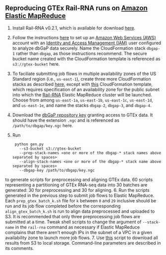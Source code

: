 ## Reproducing GTEx Rail-RNA runs on [Amazon Elastic MapReduce](https://aws.amazon.com/elasticmapreduce/)

1. Install Rail-RNA v0.2.1, which is available for download [here](https://github.com/nellore/rail/raw/master/releases/install_rail-rna-0.2.1).
2. Follow the instructions [here](http://docs.rail.bio/dbgap/) to set up an [Amazon Web Services (AWS)](https://aws.amazon.com/) account with an [Identity and Access Management (IAM)](https://aws.amazon.com/iam/) user configured to analyze dbGaP data securely. Name the  CloudFormation stack `dbgap-1` rather than `dbgap`, as those instructions recommend.  The secure bucket name created with the CloudFormation template is referenced as `s3://gtex-bucket` here.
3. To faciliate submitting job flows in multiple availability zones of the US Standard region (i.e., `us-east-1`), create three more CloudFormation stacks as described [here](http://docs.rail.bio/dbgap/#create-a-secure-cloudformation-stack-administrator), except with [this](https://raw.githubusercontent.com/nellore/rail/master/src/cloudformation/dbgap_minus_cloudtrail.template) CloudFormation template, which requires specification of an availability zone for the public subnet into which the [Rail-RNA](http://rail.bio) Elastic MapReduce cluster will be launched. Choose from among `us-east-1a`, `us-east-1b`, `us-east-1c`, `us-east-1d`, and `us-east-1e`, and name the stacks `dbgap-2`, `dbgap-3`, and `dbgap-4`.
4. Download the [dbGaP repository key](http://www.ncbi.nlm.nih.gov/books/NBK63512/#Download.are_downloaded_files_encrypted) granting access to GTEx data. It should have the extension `.ngc` and is referenced as `/path/to/dbgap/key.ngc` here.
5. Run

        python gen.py
          --s3-bucket s3://gtex-bucket
          --prep-stack-names <one or more of the dbgap-* stack names above separated by spaces>
          --align-stack-names <one or more of the dbgap-* stack name above separated by spaces>
          --dbgap-key /path/to/dbgap/key.ngc
  
  to generate scripts for preprocessing and aligning GTEx data. 60 scripts representing a partitioning of GTEx RNA-seq data into 30 batches are generated: 30 for preprocessing and 30 for aligning.
6. Run the scripts generated in the previous step to submit job flows to Elastic MapReduce. Each `prep_gtex_batch_k.sh` file for `k` between `0` and `29` inclusive should be run and its job flow completed before the corresponding `align_gtex_batch_k.sh` is run to align data preprocessed and uploaded to S3. It is recommended that only three preprocessing job flows are submitted at a time. Tweak shell scripts to change the argument of `--stack-name` in the `rail-rna` command as necessary if Elastic MapReduce complains that there aren't enough IPs in the subnet of a VPC in a given availability zone to launch more job flows.
7. Use [this](https://github.com/nellore/runs/blob/master/gtex/download.sh) script to download all results from S3 to local storage. Command-line parameters are described in its comments.
